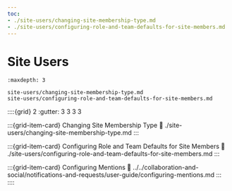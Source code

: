 ```yaml
---
toc:
- ./site-users/changing-site-membership-type.md
- ./site-users/configuring-role-and-team-defaults-for-site-members.md
---
```


# Site Users

```{toctree}
:maxdepth: 3

site-users/changing-site-membership-type.md
site-users/configuring-role-and-team-defaults-for-site-members.md
```

::::{grid} 2
:gutter: 3 3 3 3

:::{grid-item-card} Changing Site Membership Type
:link: ./site-users/changing-site-membership-type.md
:::

:::{grid-item-card} Configuring Role and Team Defaults for Site Members
:link: ./site-users/configuring-role-and-team-defaults-for-site-members.md
:::

:::{grid-item-card} Configuring Mentions
:link: ../../collaboration-and-social/notifications-and-requests/user-guide/configuring-mentions.md
:::
::::
